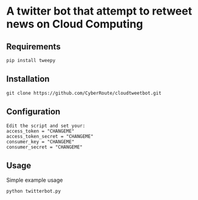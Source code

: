 A twitter bot that attempt to retweet news on Cloud Computing
===
Requirements
---
```
pip install tweepy
```
Installation
---
```
git clone https://github.com/CyberRoute/cloudtweetbot.git
```
Configuration
---
```
Edit the script and set your:
access_token = "CHANGEME"
access_token_secret = "CHANGEME"
consumer_key = "CHANGEME"
consumer_secret = "CHANGEME"
```
Usage
---
Simple example usage
```
python twitterbot.py
```
